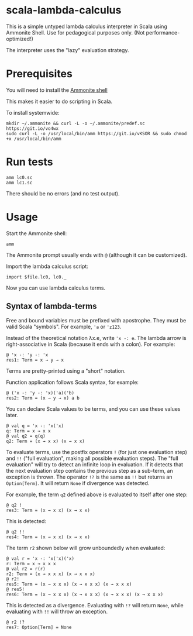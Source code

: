 # scala-lambda-calculus
This is a simple untyped lambda calculus interpreter in Scala using Ammonite Shell.
Use for pedagogical purposes only. (Not performance-optimized!)

The interpreter uses the "lazy" evaluation strategy.

# Prerequisites

You will need to install the [Ammonite shell](http://www.lihaoyi.com/Ammonite/)

This makes it easier to do scripting in Scala.

To install systemwide:

```
mkdir ~/.ammonite && curl -L -o ~/.ammonite/predef.sc https://git.io/vo4wx
sudo curl -L -o /usr/local/bin/amm https://git.io/vKSOR && sudo chmod +x /usr/local/bin/amm
```

# Run tests

```
amm lc0.sc
amm lc1.sc
```

There should be no errors (and no test output).

# Usage

Start the Ammonite shell:

```
amm
```

The Ammonite prompt usually ends with `@` (although it can be customized).

Import the lambda calculus script:

```
import $file.lc0, lc0._
```

Now you can use lambda calculus terms.

## Syntax of lambda-terms

Free and bound variables must be prefixed with apostrophe. They must be valid Scala "symbols".
For example, `'a` or `'z123`.

Instead of the theoretical notation λx.e, write `'x -: e`. The lambda arrow is right-associative in Scala (because it ends with a colon). For example:
```
@ 'x -: 'y -: 'x
res1: Term = x → y → x
```

Terms are pretty-printed using a "short" notation.

Function application follows Scala syntax, for example: 
```
@ ('x -: 'y -: 'x)('a)('b)
res2: Term = (x → y → x) a b
```

You can declare Scala values to be terms, and you can use these values later.

```
@ val q = 'x -: 'x('x)
q: Term = x → x x
@ val q2 = q(q)
q2: Term = (x → x x) (x → x x)
```

To evaluate terms, use the postfix operators `!` (for just one evaluation step) and `!!` ("full evaluation", making all possible evaluation steps).
The "full evaluation" will try to detect an infinite loop in evaluation. If it detects that the next evaluation step contains the previous step as a sub-term, an exception is thrown.
The operator `!?` is the same as `!!` but returns an `Option[Term]`. It will return `None` if divergence was detected.

For example, the term `q2` defined above is evaluated to itself after one step:

```
@ q2 !
res3: Term = (x → x x) (x → x x)
```

This is detected:

```
@ q2 !!
res4: Term = (x → x x) (x → x x)
```

The term `r2` shown below will grow unboundedly when evaluated:

```
@ val r = 'x -: 'x('x)('x)
r: Term = x → x x x
@ val r2 = r(r)
r2: Term = (x → x x x) (x → x x x)
@ r2!
res5: Term = (x → x x x) (x → x x x) (x → x x x)
@ res5!
res6: Term = (x → x x x) (x → x x x) (x → x x x) (x → x x x)
```

This is detected as a divergence. Evaluating with `!?` will return `None`, while evaluating with `!!` will throw an exception.

```
@ r2 !?
res7: Option[Term] = None
```

